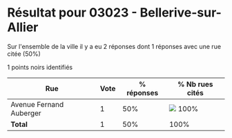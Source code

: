 # Résultat pour 03023 - Bellerive-sur-Allier

Sur l'ensemble de la ville il y a eu 2 réponses dont 1 réponses avec une rue citée (50%)

1 points noirs identifiés

| Rue | Vote | % réponses | % Nb rues cités|
|-----|------|------------|----------------|
| Avenue Fernand Auberger | 1 | 50% | <img src="../../img/bar_100.gif" />&nbsp;100%|
| **Total** | 1 | 50% | 100%|
